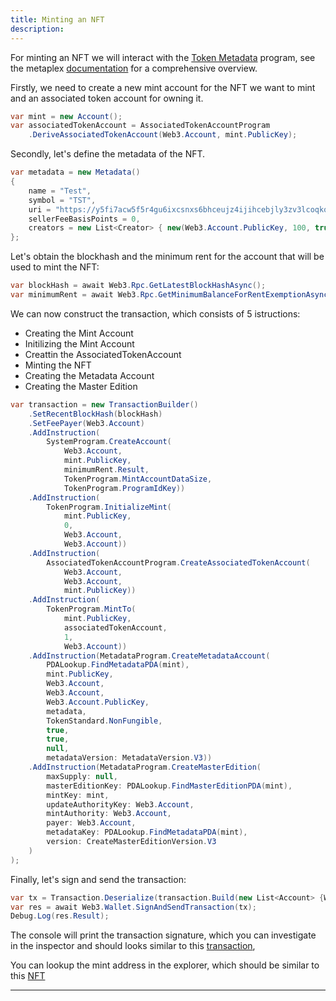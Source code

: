 ```yaml
---
title: Minting an NFT
description: 
---
```


For minting an NFT we will interact with the [Token Metadata](https://docs.metaplex.com/programs/token-metadata/) program, see the metaplex [documentation](https://docs.metaplex.com/) for a comprehensive overview.

Firstly, we need to create a new mint account for the NFT we want to mint and an associated token account for owning it.

```csharp
var mint = new Account();
var associatedTokenAccount = AssociatedTokenAccountProgram
    .DeriveAssociatedTokenAccount(Web3.Account, mint.PublicKey);
```

Secondly, let's define the metadata of the NFT.

```csharp
var metadata = new Metadata()
{ 
    name = "Test",
    symbol = "TST",
    uri = "https://y5fi7acw5f5r4gu6ixcsnxs6bhceujz4ijihcebjly3zv3lcoqkq.arweave.net/x0qPgFbpex4ankXFJt5eCcRKJzxCUHEQKV43mu1idBU",
    sellerFeeBasisPoints = 0,
    creators = new List<Creator> { new(Web3.Account.PublicKey, 100, true)}
};
```

Let's obtain the blockhash and the minimum rent for the account that will be used to mint the NFT:

```csharp
var blockHash = await Web3.Rpc.GetLatestBlockHashAsync();
var minimumRent = await Web3.Rpc.GetMinimumBalanceForRentExemptionAsync(TokenProgram.MintAccountDataSize);
```

We can now construct the transaction, which consists of 5 istructions: 
- Creating the Mint Account
- Initilizing the Mint Account
- Creattin the AssociatedTokenAccount
- Minting the NFT
- Creating the Metadata Account
- Creating the Master Edition

```csharp
var transaction = new TransactionBuilder()
    .SetRecentBlockHash(blockHash)
    .SetFeePayer(Web3.Account)
    .AddInstruction(
        SystemProgram.CreateAccount(
            Web3.Account,
            mint.PublicKey,
            minimumRent.Result,
            TokenProgram.MintAccountDataSize,
            TokenProgram.ProgramIdKey))
    .AddInstruction(
        TokenProgram.InitializeMint(
            mint.PublicKey,
            0,
            Web3.Account,
            Web3.Account))
    .AddInstruction(
        AssociatedTokenAccountProgram.CreateAssociatedTokenAccount(
            Web3.Account,
            Web3.Account,
            mint.PublicKey))
    .AddInstruction(
        TokenProgram.MintTo(
            mint.PublicKey,
            associatedTokenAccount,
            1,
            Web3.Account))
    .AddInstruction(MetadataProgram.CreateMetadataAccount(
        PDALookup.FindMetadataPDA(mint), 
        mint.PublicKey, 
        Web3.Account, 
        Web3.Account, 
        Web3.Account.PublicKey, 
        metadata,
        TokenStandard.NonFungible, 
        true, 
        true, 
        null,
        metadataVersion: MetadataVersion.V3))
    .AddInstruction(MetadataProgram.CreateMasterEdition(
        maxSupply: null,
        masterEditionKey: PDALookup.FindMasterEditionPDA(mint),
        mintKey: mint,
        updateAuthorityKey: Web3.Account,
        mintAuthority: Web3.Account,
        payer: Web3.Account,
        metadataKey: PDALookup.FindMetadataPDA(mint),
        version: CreateMasterEditionVersion.V3
    )
);
```

Finally, let's sign and send the transaction:

```csharp
var tx = Transaction.Deserialize(transaction.Build(new List<Account> {Web3.Account, mint}));
var res = await Web3.Wallet.SignAndSendTransaction(tx);
Debug.Log(res.Result);
```

The console will print the transaction signature, which you can investigate in the inspector and should looks similar to this [transaction](https://explorer.solana.com/tx/TPSviDzpzTFEyfJkYwmQzqaPJTTsGMZTuPuG9q1LiKrhZnwg5WWHH7ARR8eYAdoB8rt8qcjKwqbcZj43b84Ls5C?cluster=devnet),

You can lookup the mint address in the explorer, which should be similar to this [NFT](https://explorer.solana.com/address/4X199VtLKVJUeLMXzwXzSsFgapVQcrYx9vnqxNDkH2Xa?cluster=devnet)

---

